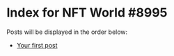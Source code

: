 # Index for NFT World #8995
Posts will be displayed in the order below:

- [Your first post](./001-first.md)

